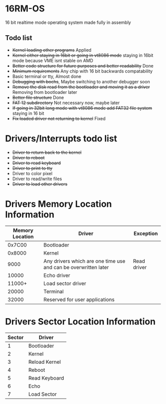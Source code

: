 # 16RM-OS
16 bit realtime mode operating system made fully in assembly

## Todo list
- ~~Kernel loading other programs~~ Applied
- ~~Kernel either staying in 16bit or going in vt8086 mode~~ staying in 16bit mode because VME isnt stable on AMD
- ~~Better code structure for future purposes and better readability~~ Done
- ~~Minimum requirements~~ Any chip with 16 bit backwards compatability
- Basic terminal or tty, Almost done
- ~~Debugging with bochs~~, Maybe switching to another debugger soon
- ~~Remove the disk read from the bootloader and moving it as a driver~~ Removing from bootloader later
- ~~Better file structure~~ Done
- ~~FAT 12 subdirectory~~ Not necessary now, maybe later
- ~~If going in 32bit long mode with vt8086 mode add FAT32 file system~~ staying in 16 bit
- ~~Fix loaded driver not returning to kernel~~ Fixed

# Drivers/Interrupts todo list
- ~~Driver to return back to the kernel~~
- ~~Driver to reboot~~
- ~~Driver to read keyboard~~
- ~~Driver to print to tty~~
- Driver to color pixel
- Driver to read/write files
- ~~Driver to load other drivers~~


# Drivers Memory Location Information
| **Memory Location** | **Driver** | **Exception** |
| --------------- | ------ | --------- |
| 0x7C00 | Bootloader | |
| 0x8000 | Kernel | |
| 9000 | Any drivers which are one time use and can be overwritten later | Read driver |
| 10000 | Echo driver |
| 11000+ | Load sector driver |
| 20000 | Terminal |
| 32000 | Reserved for user applications |

# Drivers Sector Location Information
| **Sector** | **Driver** |
| ------ | ------ |
| 1 | Bootloader |
| 2 | Kernel |
| 3 | Reload Kernel |
| 4 | Reboot |
| 5 | Read Keyboard |
| 6 | Echo |
| 7 | Load Sector |
